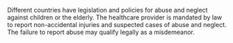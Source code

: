 Different countries have legislation and policies for abuse and neglect against children or the elderly. The healthcare provider is mandated by law to report non-accidental injuries and suspected cases of abuse and neglect. The failure to report abuse may qualify legally as a misdemeanor.